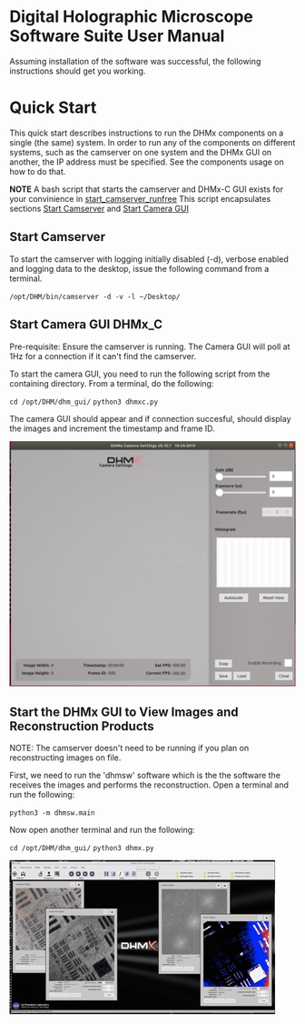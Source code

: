 # Digital Holographic Microscope Software Suite User Manual
Assuming installation of the software was successful, the following instructions should get you working.


# Quick Start
This quick start describes instructions to run the DHMx components on a single (the same) system.
In order to run any of the components on different systems, such as the camserver on one system
and the DHMx GUI on another, the IP address must be specified.  See
the components usage on how to do that.

**NOTE** A bash script that starts the camserver and DHMx-C GUI exists for your convinience in [start_camserver_runfree](bin/start_camserver_runfree)
This script encapsulates sections [Start Camserver](#Start-Camserver) and [Start Camera GUI](#Start-Camera-GUI-DHMx_C)

## Start Camserver
To start the camserver with logging initially disabled (-d), verbose enabled and
logging data to the desktop, issue the following command from a terminal.

`/opt/DHM/bin/camserver -d -v -l ~/Desktop/`

## Start Camera GUI DHMx_C
Pre-requisite:  Ensure the camserver is running.  The Camera GUI will poll at 1Hz for a connection 
if it can't find the camserver.

To start the camera GUI, you need to run the following script from the containing directory.
From a terminal, do the following:

`cd /opt/DHM/dhm_gui/`
`python3 dhmxc.py`

The camera GUI should appear and if connection succesful, should display the images and increment the timestamp and frame ID.

![DHMx-C Camera Viewer](dhm_gui/doc/DHMx_C_screenshot.png)

## Start the DHMx GUI to View Images and Reconstruction Products
NOTE:  The camserver doesn't need to be running if you plan on reconstructing images on file.

First, we need to run the 'dhmsw' software which is the the software the receives the images and performs the reconstruction. 
Open a terminal and run the following:

`python3 -m dhmsw.main`

Now open another terminal and run the following:

`cd /opt/DHM/dhm_gui/`
`python3 dhmx.py`

![DHMx GUI](dhm_gui/doc/DHMx_Screenshot.jpg)


